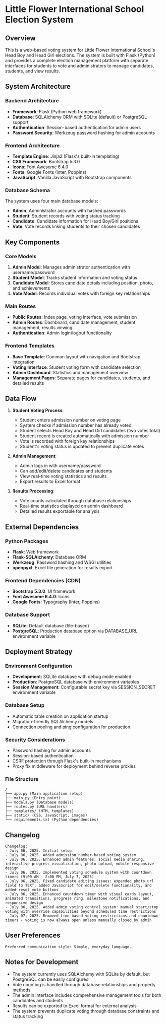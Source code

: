 # Little Flower International School Election System

## Overview

This is a web-based voting system for Little Flower International School's Head Boy and Head Girl elections. The system is built with Flask (Python) and provides a complete election management platform with separate interfaces for students to vote and administrators to manage candidates, students, and view results.

## System Architecture

### Backend Architecture
- **Framework**: Flask (Python web framework)
- **Database**: SQLAlchemy ORM with SQLite (default) or PostgreSQL support
- **Authentication**: Session-based authentication for admin users
- **Password Security**: Werkzeug password hashing for admin accounts

### Frontend Architecture
- **Template Engine**: Jinja2 (Flask's built-in templating)
- **CSS Framework**: Bootstrap 5.3.0
- **Icons**: Font Awesome 6.4.0
- **Fonts**: Google Fonts (Inter, Poppins)
- **JavaScript**: Vanilla JavaScript with Bootstrap components

### Database Schema
The system uses four main database models:
- **Admin**: Administrator accounts with hashed passwords
- **Student**: Student records with voting status tracking
- **Candidate**: Candidate information for Head Boy/Girl positions
- **Vote**: Vote records linking students to their chosen candidates

## Key Components

### Core Models
1. **Admin Model**: Manages administrator authentication with username/password
2. **Student Model**: Tracks student information and voting status
3. **Candidate Model**: Stores candidate details including position, photo, and achievements
4. **Vote Model**: Records individual votes with foreign key relationships

### Main Routes
- **Public Routes**: Index page, voting interface, vote submission
- **Admin Routes**: Dashboard, candidate management, student management, results viewing
- **Authentication**: Admin login/logout functionality

### Frontend Templates
- **Base Template**: Common layout with navigation and Bootstrap integration
- **Voting Interface**: Student voting form with candidate selection
- **Admin Dashboard**: Statistics and management overview
- **Management Pages**: Separate pages for candidates, students, and detailed results

## Data Flow

1. **Student Voting Process**:
   - Student enters admission number on voting page
   - System checks if admission number has already voted
   - Student selects Head Boy and Head Girl candidates (two votes total)
   - Student record is created automatically with admission number
   - Vote is recorded with foreign key relationships
   - Student's voting status is updated to prevent duplicate votes

2. **Admin Management**:
   - Admin logs in with username/password
   - Can add/edit/delete candidates and students
   - View real-time voting statistics and results
   - Export results to Excel format

3. **Results Processing**:
   - Vote counts calculated through database relationships
   - Real-time statistics displayed on admin dashboard
   - Detailed results exportable for analysis

## External Dependencies

### Python Packages
- **Flask**: Web framework
- **Flask-SQLAlchemy**: Database ORM
- **Werkzeug**: Password hashing and WSGI utilities
- **openpyxl**: Excel file generation for results export

### Frontend Dependencies (CDN)
- **Bootstrap 5.3.0**: UI framework
- **Font Awesome 6.4.0**: Icons
- **Google Fonts**: Typography (Inter, Poppins)

### Database Support
- **SQLite**: Default database (file-based)
- **PostgreSQL**: Production database option via DATABASE_URL environment variable

## Deployment Strategy

### Environment Configuration
- **Development**: SQLite database with debug mode enabled
- **Production**: PostgreSQL database with environment variables
- **Session Management**: Configurable secret key via SESSION_SECRET environment variable

### Database Setup
- Automatic table creation on application startup
- Migration-friendly SQLAlchemy models
- Connection pooling and ping configuration for production

### Security Considerations
- Password hashing for admin accounts
- Session-based authentication
- CSRF protection through Flask's built-in mechanisms
- Proxy fix middleware for deployment behind reverse proxies

### File Structure
```
/
├── app.py (Main application setup)
├── main.py (Entry point)
├── models.py (Database models)
├── routes.py (URL handlers)
├── templates/ (HTML templates)
├── static/ (CSS, JavaScript, images)
└── requirements.txt (Python dependencies)
```

## Changelog

```
Changelog:
- July 06, 2025. Initial setup
- July 06, 2025. Added admission number-based voting system
- July 06, 2025. Enhanced admin features: social media sharing, interactive progress visualization, photo upload, mobile responsive design
- July 06, 2025. Implemented voting schedule system with countdown timers (9:00 AM - 2:00 PM, July 7, 2025)
- July 06, 2025. Fixed candidate editing issues: expanded photo_url field to TEXT, added JavaScript for edit/delete functionality, and added reset vote buttons
- July 06, 2025. Enhanced countdown timer with visual cards layout, animated transitions, progress ring, milestone notifications, and responsive design
- July 06, 2025. Added admin voting control system: manual start/stop voting with override capabilities beyond scheduled time restrictions
- July 07, 2025. Removed time-based voting restrictions and countdown timers - voting is now always open unless manually closed by admin
```

## User Preferences

```
Preferred communication style: Simple, everyday language.
```

## Notes for Development

- The system currently uses SQLAlchemy with SQLite by default, but PostgreSQL can be easily configured
- Vote counting is handled through database relationships and property methods
- The admin interface includes comprehensive management tools for both candidates and students
- Results can be exported to Excel format for external analysis
- The system prevents duplicate voting through database constraints and status tracking